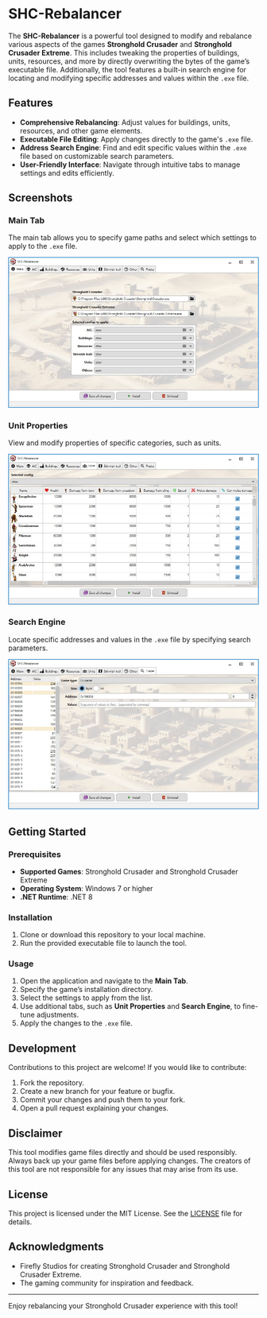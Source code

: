 # SHC-Rebalancer

The **SHC-Rebalancer** is a powerful tool designed to modify and rebalance various aspects of the games **Stronghold Crusader** and **Stronghold Crusader Extreme**. This includes tweaking the properties of buildings, units, resources, and more by directly overwriting the bytes of the game’s executable file. Additionally, the tool features a built-in search engine for locating and modifying specific addresses and values within the `.exe` file.

## Features

- **Comprehensive Rebalancing**: Adjust values for buildings, units, resources, and other game elements.
- **Executable File Editing**: Apply changes directly to the game's `.exe` file.
- **Address Search Engine**: Find and edit specific values within the `.exe` file based on customizable search parameters.
- **User-Friendly Interface**: Navigate through intuitive tabs to manage settings and edits efficiently.

## Screenshots

### Main Tab
The main tab allows you to specify game paths and select which settings to apply to the `.exe` file.

![Main Tab](Screenshots/screen01.jpg)

### Unit Properties
View and modify properties of specific categories, such as units.

![Unit Properties](Screenshots/screen02.jpg)

### Search Engine
Locate specific addresses and values in the `.exe` file by specifying search parameters.

![Search Engine](Screenshots/screen03.jpg)

## Getting Started

### Prerequisites
- **Supported Games**: Stronghold Crusader and Stronghold Crusader Extreme
- **Operating System**: Windows 7 or higher
- **.NET Runtime**: .NET 8

### Installation
1. Clone or download this repository to your local machine.
2. Run the provided executable file to launch the tool.

### Usage
1. Open the application and navigate to the **Main Tab**.
2. Specify the game’s installation directory.
3. Select the settings to apply from the list.
4. Use additional tabs, such as **Unit Properties** and **Search Engine**, to fine-tune adjustments.
5. Apply the changes to the `.exe` file.

## Development
Contributions to this project are welcome! If you would like to contribute:
1. Fork the repository.
2. Create a new branch for your feature or bugfix.
3. Commit your changes and push them to your fork.
4. Open a pull request explaining your changes.

## Disclaimer
This tool modifies game files directly and should be used responsibly. Always back up your game files before applying changes. The creators of this tool are not responsible for any issues that may arise from its use.

## License
This project is licensed under the MIT License. See the [LICENSE](./LICENSE) file for details.

## Acknowledgments
- Firefly Studios for creating Stronghold Crusader and Stronghold Crusader Extreme.
- The gaming community for inspiration and feedback.

---
Enjoy rebalancing your Stronghold Crusader experience with this tool!

